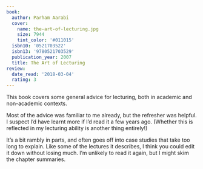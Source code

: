 ```yaml
---
book:
  author: Parham Aarabi
  cover:
    name: the-art-of-lecturing.jpg
    size: 7944
    tint_color: '#011015'
  isbn10: '0521703522'
  isbn13: '9780521703529'
  publication_year: 2007
  title: The Art of Lecturing
review:
  date_read: '2018-03-04'
  rating: 3
---
```


This book covers some general advice for lecturing, both in academic and non-academic contexts.

Most of the advice was familiar to me already, but the refresher was helpful. I suspect I’d have learnt more if I’d read it a few years ago. (Whether this is reflected in my lecturing ability is another thing entirely!)

It’s a bit rambly in parts, and often goes off into case studies that take too long to explain. Like some of the lectures it describes, I think you could edit it down without losing much. I’m unlikely to read it again, but I might skim the chapter summaries.